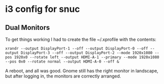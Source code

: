# i3 config for snuc

## Dual Monitors

To get things working I had to create the file ~/.xprofile with the contents:
```
xrandr --output DisplayPort-1 --off --output DisplayPort-0 --off --output DisplayPort-3 --off --output DisplayPort-2 --mode 1920x1080 --pos 1920x0 --rotate left --output HDMI-A-1 --primary --mode 1920x1080 --pos 0x0 --rotate normal --output HDMI-A-0 --off &
```

A reboot, and all was good. Gnome still has the right monitor in landscape, but after logging in, the monitors are correctly arranged.


